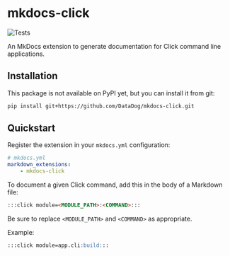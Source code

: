 # mkdocs-click

![Tests](https://github.com/DataDog/mkdocs-click/workflows/Tests/badge.svg?branch=master)

An MkDocs extension to generate documentation for Click command line applications.

## Installation

This package is not available on PyPI yet, but you can install it from git:

```bash
pip install git+https://github.com/DataDog/mkdocs-click.git
```

## Quickstart

Register the extension in your `mkdocs.yml` configuration:

```yaml
# mkdocs.yml
markdown_extensions:
    - mkdocs-click
```

To document a given Click command, add this in the body of a Markdown file:

```markdown
:::click module=<MODULE_PATH>:<COMMAND>:::
```

Be sure to replace `<MODULE_PATH>` and `<COMMAND>` as appropriate.

Example:

```markdown
:::click module=app.cli:build:::
```
